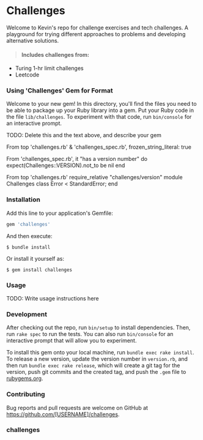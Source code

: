 # Challenges

Welcome to Kevin's repo for challenge exercises and tech challenges.  A playground for trying different approaches to problems and developing alternative solutions.

> #### Includes challenges from:
  - Turing 1-hr limit challenges
  - Leetcode


### Using 'Challenges' Gem for Format
Welcome to your new gem! In this directory, you'll find the files you need to be able to package up your Ruby library into a gem. Put your Ruby code in the file `lib/challenges`. To experiment with that code, run `bin/console` for an interactive prompt.

TODO: Delete this and the text above, and describe your gem

From top 'challenges.rb' & 'challenges_spec.rb',  frozen_string_literal: true

From 'challenges_spec.rb',
  it "has a version number" do
    expect(Challenges::VERSION).not_to be nil
  end

From top 'challenges.rb'
require_relative "challenges/version"
module Challenges
   class Error < StandardError; end

### Installation

Add this line to your application's Gemfile:

```ruby
gem 'challenges'
```

And then execute:

    $ bundle install

Or install it yourself as:

    $ gem install challenges

### Usage

TODO: Write usage instructions here

### Development

After checking out the repo, run `bin/setup` to install dependencies. Then, run `rake spec` to run the tests. You can also run `bin/console` for an interactive prompt that will allow you to experiment.

To install this gem onto your local machine, run `bundle exec rake install`. To release a new version, update the version number in `version.rb`, and then run `bundle exec rake release`, which will create a git tag for the version, push git commits and the created tag, and push the `.gem` file to [rubygems.org](https://rubygems.org).

### Contributing

Bug reports and pull requests are welcome on GitHub at https://github.com/[USERNAME]/challenges.
### challenges
